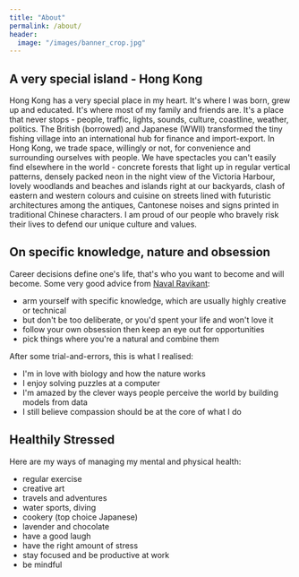 ```yaml
---
title: "About"
permalink: /about/
header:
  image: "/images/banner_crop.jpg"
---
```


## A very special island - Hong Kong

Hong Kong has a very special place in my heart. It's where I was born, grew up and educated. It's where most of my family and friends are. It's a place that never stops - people, traffic, lights, sounds, culture, coastline, weather, politics. The British (borrowed) and Japanese (WWII) transformed the tiny fishing village into an international hub for finance and import-export. In Hong Kong, we trade space, willingly or not, for convenience and surrounding ourselves with people. We have spectacles you can't easily find elsewhere in the world - concrete forests that light up in regular vertical patterns, densely packed neon in the night view of the Victoria Harbour, lovely woodlands and beaches and islands right at our backyards, clash of eastern and western colours and cuisine on streets lined with futuristic architectures among the antiques, Cantonese noises and signs printed in traditional Chinese characters. I am proud of our people who bravely risk their lives to defend our unique culture and values.

## On specific knowledge, nature and obsession

Career decisions define one's life, that's who you want to become and will become. Some very good advice from [Naval Ravikant](https://nav.al):
+ arm yourself with specific knowledge, which are usually highly creative or technical
+ but don't be too deliberate, or you'd spent your life and won't love it
+ follow your own obsession then keep an eye out for opportunities
+ pick things where you're a natural and combine them

After some trial-and-errors, this is what I realised:
+ I'm in love with biology and how the nature works
+ I enjoy solving puzzles at a computer
+ I'm amazed by the clever ways people perceive the world by building models from data
+ I still believe compassion should be at the core of what I do

## Healthily Stressed

Here are my ways of managing my mental and physical health:

+ regular exercise
+ creative art
+ travels and adventures
+ water sports, diving
+ cookery (top choice Japanese)
+ lavender and chocolate
+ have a good laugh
+ have the right amount of stress
+ stay focused and be productive at work
+ be mindful
